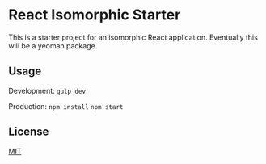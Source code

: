 # React Isomorphic Starter

This is a starter project for an isomorphic React application.
Eventually this will be a yeoman package.


## Usage

Development:
`gulp dev`

Production:
`npm install`
`npm start`


## License

[MIT](/LICENSE)
